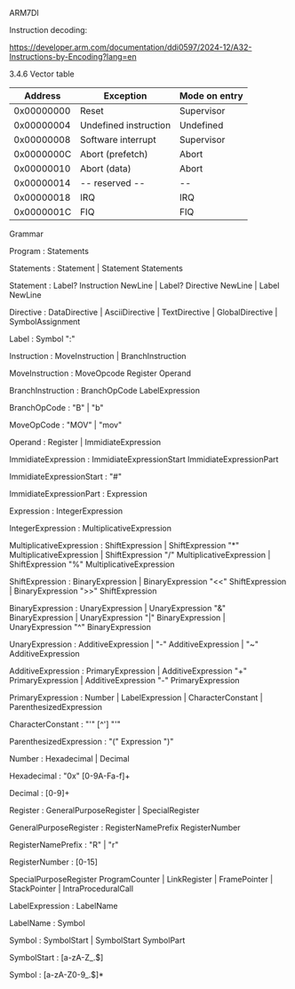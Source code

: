 ARM7DI

Instruction decoding:

https://developer.arm.com/documentation/ddi0597/2024-12/A32-Instructions-by-Encoding?lang=en

3.4.6 Vector table

| Address     | Exception             | Mode on entry |
|-------------|-----------------------|---------------|
| 0x00000000  | Reset                 | Supervisor    |
| 0x00000004  | Undefined instruction | Undefined     |
| 0x00000008  | Software interrupt    | Supervisor    |
| 0x0000000C  | Abort (prefetch)      | Abort         |
| 0x00000010  | Abort (data)          | Abort         |
| 0x00000014  | -- reserved --        | --            |
| 0x00000018  | IRQ                   | IRQ           |
| 0x0000001C  | FIQ                   | FIQ           |

Grammar

Program :
    Statements

Statements :
    Statement
  | Statement Statements

Statement :
    Label? Instruction NewLine
  | Label? Directive NewLine
  | Label NewLine

Directive :
    DataDirective
  | AsciiDirective
  | TextDirective
  | GlobalDirective
  | SymbolAssignment

Label :
    Symbol ":"

Instruction :
    MoveInstruction
  | BranchInstruction

MoveInstruction :
    MoveOpcode Register Operand

BranchInstruction :
  BranchOpCode LabelExpression

BranchOpCode :
    "B"
  | "b"

MoveOpCode :
    "MOV"
  | "mov"

Operand :
    Register
  | ImmidiateExpression

ImmidiateExpression :
    ImmidiateExpressionStart ImmidiateExpressionPart

ImmidiateExpressionStart :
    "#"

ImmidiateExpressionPart :
    Expression

Expression :
    IntegerExpression

IntegerExpression :
    MultiplicativeExpression

MultiplicativeExpression :
    ShiftExpression
  | ShiftExpression "*" MultiplicativeExpression
  | ShiftExpression "/" MultiplicativeExpression
  | ShiftExpression "%" MultiplicativeExpression

ShiftExpression :
    BinaryExpression
  | BinaryExpression "<<" ShiftExpression
  | BinaryExpression ">>" ShiftExpression

BinaryExpression :
    UnaryExpression
  | UnaryExpression "&" BinaryExpression
  | UnaryExpression "|" BinaryExpression
  | UnaryExpression "^" BinaryExpression

UnaryExpression :
    AdditiveExpression
  | "-" AdditiveExpression
  | "~" AdditiveExpression

AdditiveExpression :
    PrimaryExpression
  | AdditiveExpression "+" PrimaryExpression
  | AdditiveExpression "-" PrimaryExpression

PrimaryExpression :
    Number
  | LabelExpression
  | CharacterConstant
  | ParenthesizedExpression

CharacterConstant :
    "'" [^'] "'"


ParenthesizedExpression :
    "(" Expression ")"

Number :
    Hexadecimal
  | Decimal

Hexadecimal :
    "0x" [0-9A-Fa-f]+

Decimal :
    [0-9]+

Register :
    GeneralPurposeRegister
  | SpecialRegister

GeneralPurposeRegister :
    RegisterNamePrefix RegisterNumber

RegisterNamePrefix :
    "R"
  | "r"

RegisterNumber :
    [0-15]

SpecialPurposeRegister
    ProgramCounter
  | LinkRegister
  | FramePointer
  | StackPointer
  | IntraProceduralCall

LabelExpression :
    LabelName

LabelName :
    Symbol

Symbol :
    SymbolStart
  | SymbolStart SymbolPart

SymbolStart :
    [a-zA-Z_.$]

Symbol :
    [a-zA-Z0-9_.$]*